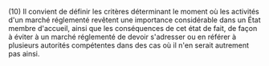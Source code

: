 (10) Il convient de définir les critères déterminant le moment où les activités d'un marché réglementé revêtent une importance considérable dans un État membre d'accueil, ainsi que les conséquences de cet état de fait, de façon à éviter à un marché réglementé de devoir s'adresser ou en référer à plusieurs autorités compétentes dans des cas où il n'en serait autrement pas ainsi.